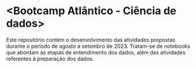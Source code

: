 # <Bootcamp Atlântico - Ciência de dados>

Este repositório contém o desenvolvimento das atividades propostas durante o período de agosto a setembro de 2023. Tratam-se de notebooks que abordam as etapas de entendimento dos dados, além das atividades referentes à preparação dos dados.

